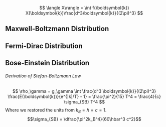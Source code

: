 $$
\langle X\rangle = \int f(\boldsymbol{k}) X(\boldsymbol{k})\frac{d^3\boldsymbol{k}}{(2\pi)^3}
$$
## Maxwell-Boltzmann Distribution

## Fermi-Dirac Distribution

## Bose-Einstein Distribution

###### Derivation of Stefan-Boltzmann Law
$$
\rho_\gamma = g_\gamma \int \frac{d^3 \boldsymbol{k}}{(2\pi)^3} \frac{E(\boldsymbol{k})}{e^{|k|/T} - 1} = \frac{\pi^2}{15} T^4 = \frac{4}{c} \sigma_{SB} T^4
$$
Where we restored the units from $k_B = \hbar = c = 1$. $$\sigma_{SB} = \dfrac{\pi^2k_B^4}{60\hbar^3 c^2}$$